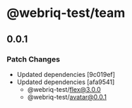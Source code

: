 # @webriq-test/team

## 0.0.1

### Patch Changes

- Updated dependencies [9c019ef]
- Updated dependencies [afa9541]
  - @webriq-test/flex@3.0.0
  - @webriq-test/avatar@0.0.1
